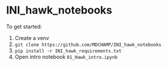 # INI_hawk_notebooks

To get started:

1. Create a venv
2. `git clone https://github.com/MDCHAMP/INI_hawk_notebooks`
3. `pip install -r INI_hawk_requirements.txt`
4. Open intro notebook `01_Hawk_intro.ipynb`
